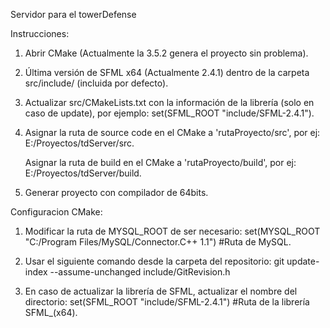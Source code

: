Servidor para el towerDefense

Instrucciones:

1) Abrir CMake (Actualmente la 3.5.2 genera el proyecto sin problema).

2) Última versión de SFML x64 (Actualmente 2.4.1) dentro de la carpeta src/include/ (incluida por defecto).

3) Actualizar src/CMakeLists.txt con la información de la librería (solo en caso de update), por ejemplo: set(SFML_ROOT "include/SFML-2.4.1").

4) Asignar la ruta de source code en el CMake a 'rutaProyecto/src', por ej: E:/Proyectos/tdServer/src.

   Asignar la ruta de build en el CMake a 'rutaProyecto/build', por ej: E:/Proyectos/tdServer/build.
   
5) Generar proyecto con compilador de 64bits.



Configuracion CMake:

1) Modificar la ruta de MYSQL_ROOT de ser necesario: set(MYSQL_ROOT "C:/Program Files/MySQL/Connector.C++ 1.1") #Ruta de MySQL.

2) Usar el siguiente comando desde la carpeta del repositorio: git update-index --assume-unchanged include/GitRevision.h

3) En caso de actualizar la librería de SFML, actualizar el nombre del directorio: set(SFML_ROOT "include/SFML-2.4.1") #Ruta de la librería SFML_(x64).